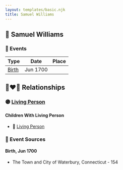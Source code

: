 ```yaml
---
layout: templates/basic.njk
title: Samuel Williams
---
```

## 🔵 Samuel Williams

### 📆 Events

Type | Date | Place
------ | ------ | ------
[Birth](#event-068ad7ea-de96-4e44-9151-4a0ea19e3d7a) | Jun 1700 |

## 👩‍❤️‍👨 Relationships

### 🟣 [Living Person](/people/2/27215076)

#### Children With Living Person
* 🔵 [Living Person](/people/5/55971024)
### 📰 Event Sources

#### <a id="event-068ad7ea-de96-4e44-9151-4a0ea19e3d7a"></a> Birth, Jun 1700
* The Town and City of Waterbury, Connecticut  - 154